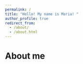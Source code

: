 ```yaml
---
permalink: /
title: "Hello! My name is Maria! "
author_profile: true
redirect_from: 
  - /about/
  - /about.html
---
```

About me
======


